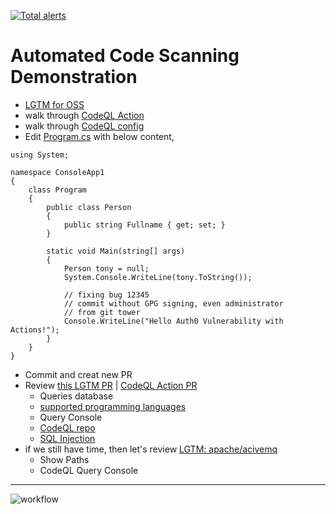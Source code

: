 [![Total alerts](https://img.shields.io/lgtm/alerts/g/tony-lab/hello-dotnetcore.svg?logo=lgtm&logoWidth=18)](https://lgtm.com/projects/g/tony-lab/hello-dotnetcore/alerts/)


# Automated Code Scanning Demonstration
- [LGTM for OSS](https://github.com/marketplace/lgtm)
- walk through [CodeQL Action](https://github.com/tony-lab/hello-dotnetcore/blob/master/.github/workflows/codeql.yml)
- walk through [CodeQL config](https://github.com/tony-lab/hello-dotnetcore/blob/master/.github/codeql/lgtm-config.yml)
- Edit [Program.cs](https://github.com/tony-lab/hello-dotnetcore/edit/master/ConsoleApp1/Program.cs) with below content,
```
using System;

namespace ConsoleApp1
{
    class Program
    {
        public class Person
        {
            public string Fullname { get; set; }
        }
        
        static void Main(string[] args)
        {
            Person tony = null;
            System.Console.WriteLine(tony.ToString());

            // fixing bug 12345
            // commit without GPG signing, even administrator
            // from git tower
            Console.WriteLine("Hello Auth0 Vulnerability with Actions!");
        }
    }
}
```
- Commit and creat new PR
- Review [this LGTM PR](https://github.com/tony-lab/hello-dotnetcore/pull/4) | [CodeQL Action PR](https://github.com/tony-lab/hello-dotnetcore/pull/42)
  - Queries database
  - [supported programming languages](https://help.semmle.com/lgtm-enterprise/admin/help/sys-requirements/language-support.html)
  - Query Console
  - [CodeQL repo](https://github.com/semmle/ql)
  - [SQL Injection](https://help.semmle.com/wiki/display/JAVA/Query+built+from+user-controlled+sources)
- if we still have time, then let's review [LGTM: apache/acivemq](https://lgtm.com/projects/g/apache/activemq?mode=list)
  - Show Paths
  - CodeQL Query Console

----

![workflow](https://user-images.githubusercontent.com/6351798/48032310-63842400-e114-11e8-8db0-06dc0504dcb5.png)
